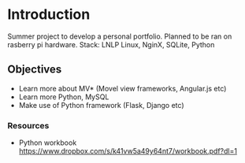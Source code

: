 # Introduction
Summer project to develop a personal portfolio.
Planned to be ran on rasberry pi hardware.
Stack: LNLP Linux, NginX, SQLite, Python

## Objectives
 - Learn more about MV* (Movel view frameworks, Angular.js etc)
 - Learn more Python, MySQL
 - Make use of Python framework (Flask, Django etc)

### Resources
 - Python workbook https://www.dropbox.com/s/k41vw5a49y64nt7/workbook.pdf?dl=1
